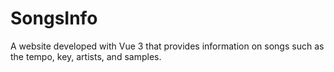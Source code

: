 # SongsInfo
A website developed with Vue 3 that provides information on songs such as the tempo, key, artists, and samples.
